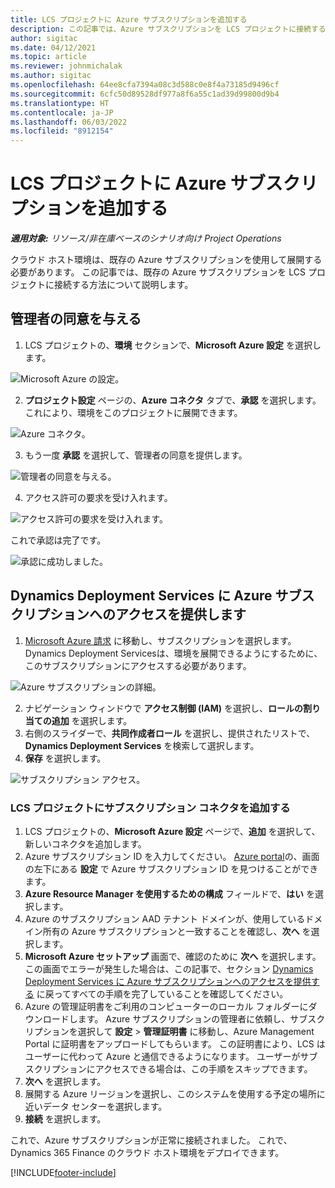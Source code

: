 ```yaml
---
title: LCS プロジェクトに Azure サブスクリプションを追加する
description: この記事では、Azure サブスクリプションを LCS プロジェクトに接続する方法について説明します。
author: sigitac
ms.date: 04/12/2021
ms.topic: article
ms.reviewer: johnmichalak
ms.author: sigitac
ms.openlocfilehash: 64ee8cfa7394a08c3d588c0e8f4a73185d9496cf
ms.sourcegitcommit: 6cfc50d89528df977a8f6a55c1ad39d99800d9b4
ms.translationtype: HT
ms.contentlocale: ja-JP
ms.lasthandoff: 06/03/2022
ms.locfileid: "8912154"
---
```

# <a name="add-an-azure-subscription-to-an-lcs-project"></a>LCS プロジェクトに Azure サブスクリプションを追加する

_**適用対象:** リソース/非在庫ベースのシナリオ向け Project Operations_

クラウド ホスト環境は、既存の Azure サブスクリプションを使用して展開する必要があります。 この記事では、既存の Azure サブスクリプションを LCS プロジェクトに接続する方法について説明します。 

## <a name="grant-admin-consent"></a>管理者の同意を与える

1. LCS プロジェクトの、**環境** セクションで、**Microsoft Azure 設定** を選択します。

![Microsoft Azure の設定。](./media/1MicrosoftAzureSettings.png)

2. **プロジェクト設定** ページの、**Azure コネクタ** タブで、**承認** を選択します。 これにより、環境をこのプロジェクトに展開できます。

![Azure コネクタ。](./media/2AzureConnectors.png)

3. もう一度 **承認** を選択して、管理者の同意を提供します。

![管理者の同意を与える。](./media/3GrantAdminConsent.png)

4. アクセス許可の要求を受け入れます。

![アクセス許可の要求を受け入れます。](./media/4AcceptPermissionRequest.png)

これで承認は完了です。 

![承認に成功しました。](./media/5AuthorizationComplete.png)

## <a name="provide-dynamics-deployment-services-access-to-your-azure-subscription"></a><a name="provide"></a> Dynamics Deployment Services に Azure サブスクリプションへのアクセスを提供します

1. [Microsoft Azure 請求](https://portal.azure.com/#blade/Microsoft\_Azure\_Billing/SubscriptionsBlade) に移動し、サブスクリプションを選択します。 Dynamics Deployment Servicesは、環境を展開できるようにするために、このサブスクリプションにアクセスする必要があります。

![Azure サブスクリプションの詳細。](./media/6AzureSubscription.png)

2. ナビゲーション ウィンドウで **アクセス制御 (IAM)** を選択し、**ロールの割り当ての追加** を選択します。
3. 右側のスライダーで、**共同作成者ロール** を選択し、提供されたリストで、**Dynamics Deployment Services** を検索して選択します。 
4. **保存** を選択します。

![サブスクリプション アクセス。](./media/7SubscriptionAccess.png)

### <a name="add-a-subscription-connector-to-an-lcs-project"></a>LCS プロジェクトにサブスクリプション コネクタを追加する

1. LCS プロジェクトの、**Microsoft Azure 設定** ページで、**追加** を選択して、新しいコネクタを追加します。
2. Azure サブスクリプション ID を入力してください。 [Azure portal](https://ms.portal.azure.com/)の、画面の左下にある **設定** で Azure サブスクリプション ID を見つけることができます。
3. **Azure Resource Manager を使用するための構成** フィールドで、**はい** を選択します。
4. Azure のサブスクリプション AAD テナント ドメインが、使用しているドメイン所有の Azure サブスクリプションと一致することを確認し、**次へ** を選択します。
5. **Microsoft Azure セットアップ** 画面で、確認のために **次へ** を選択します。 この画面でエラーが発生した場合は、この記事で、セクション [Dynamics Deployment Services に Azure サブスクリプションへのアクセスを提供する](#provide) に戻ってすべての手順を完了していることを確認してください。
6. Azure の管理証明書をご利用のコンピューターのローカル フォルダーにダウンロードします。 Azure サブスクリプションの管理者に依頼し、サブスクリプションを選択して **設定** > **管理証明書** に移動し、Azure Management Portal に証明書をアップロードしてもらいます。 この証明書により、LCS はユーザーに代わって Azure と通信できるようになります。 ユーザーがサブスクリプションにアクセスできる場合は、この手順をスキップできます。
7. **次へ** を選択します。
8. 展開する Azure リージョンを選択し、このシステムを使用する予定の場所に近いデータ センターを選択します。
9.  **接続** を選択します。

これで、Azure サブスクリプションが正常に接続されました。 これで、Dynamics 365 Finance のクラウド ホスト環境をデプロイできます。




[!INCLUDE[footer-include](../includes/footer-banner.md)]
